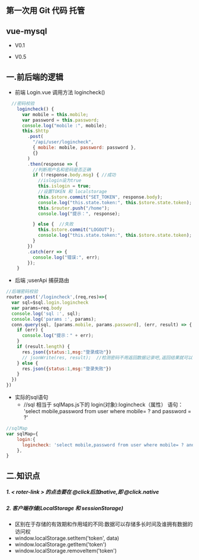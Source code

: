<!--
 * @作者: Edwin Yeung
 * @Date: 2020-02-18 13:38:59
 * @修改人: Edwin Yeung
 * @LastEditTime: 2020-03-14 10:52:37
 * @描述: 
 -->
## 第一次用 Git 代码 托管
## vue-mysql

- V0.1



- V0.5
## 一.前后端的逻辑  
  - 前端 Login.vue 调用方法 logincheck()

```js
  //密码校验
    logincheck() {
      var mobile = this.mobile;
      var password = this.password;
      console.log("mobile :", mobile);
      this.$http
        .post(
          "/api/user/logincheck",
          { mobile: mobile, password: password },
          {}
        )
        .then(response => {
          //判断用户名和密码是否正确
          if (!response.body.msg) { //成功
            //islogin设为true
            this.islogin = true;
            //设置TOKEN 和 localstorage
            this.$store.commit("SET_TOKEN", response.body);
            console.log("this.state.token:", this.$store.state.token);
            this.$router.push("/home");
            console.log("提示：", response);

          } else {  //失败
            this.$store.commit("LOGOUT");
            console.log("this.state.token:", this.$store.state.token);
          }
        })
        .catch(err => {
          console.log("错误:", err);
        });
    }
```

- 后端 ;userApi 捕获路由

```js
//后端密码校验
router.post('/logincheck',(req,res)=>{
  var sql=$sql.login.logincheck
  var params=req.body
  console.log('sql :', sql);
  console.log('params :', params);
  conn.query(sql, [params.mobile, params.password], (err, result) => {
    if (err) {
      console.log("提示：" + err);
    }
    if (result.length) {
      res.json({status:1,msg:"登录成功"})
      // jsonWrite(res, result);  //检测密码不用返回数据记录吧,返回结果就可以
    } else {
      res.json({status:1,msg:"登录失败"})
    }
  })
})
```
- 实际的sql语句
  - //sql 相当于 sqlMaps.js下的 login(对象):logincheck（属性） 语句： 'select mobile,password from user where mobile= ? and password = ?'
```js
//sqlMap
var sqlMap={
    login:{
      logincheck: 'select mobile,password from user where mobile= ? and password = ?'
    },
}
```  
## 二.知识点
 ##### 1. < roter-link > 的点击要在 @click后加native,即 @click.native
 
 ##### 2. 客户端存储(LocalStorage 和 sessionStorage)
 - 区别在于存储的有效期和作用域的不同:数据可以存储多长时间及谁拥有数据的访问权
 - window.localStorage.setItem('token', data)
 - window.localStorage.getItem('token')
 - window.localStorage.removeItem('token')







